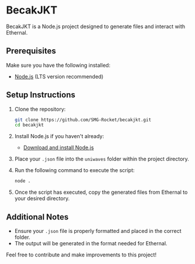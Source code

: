 # BecakJKT

BecakJKT is a Node.js project designed to generate files and interact with Ethernal.

## Prerequisites

Make sure you have the following installed:

- [Node.js](https://nodejs.org/) (LTS version recommended)
  
## Setup Instructions

1. Clone the repository:
    ```bash
    git clone https://github.com/SMG-Rocket/becakjkt.git
    cd becakjkt
    ```

2. Install Node.js if you haven't already:
    - [Download and install Node.js](https://nodejs.org/)

3. Place your `.json` file into the `uniwaves` folder within the project directory.

4. Run the following command to execute the script:
    ```bash
    node .
    ```

5. Once the script has executed, copy the generated files from Ethernal to your desired directory.

## Additional Notes

- Ensure your `.json` file is properly formatted and placed in the correct folder.
- The output will be generated in the format needed for Ethernal.

Feel free to contribute and make improvements to this project!
